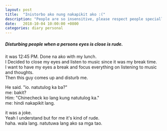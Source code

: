 ```yaml
---
layout: post
title:  "Inistorbo ako nung nakapikit ako :("
description: "People are so insensitive, please respect people specially their privacy. Think twice"
date:   2018-10-04 10:00:00 +0800
categories: diary personal
---
```


##### Disturbing people when a persons eyes is close is rude.

it was 12:45 PM. Done na ako with my lunch.  
I Decided to close my eyes and listen to music since it was my break time.  
I want to have my eyes a break and focus everything on listening to music and thoughts.  
Then this guy comes up and disturb me.  

He said. "io. natutulog ka ba?"  
me: bakit?  
Him: "Chinecheck ko lang kung natutulog ka."  
me: hindi nakapikit lang.  

it was a joke.  
Yeah I understand but for me it's kind of rude.  
haha. wala lang. natutuwa lang ako sa mga tao.  

